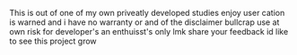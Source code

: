 This is out of one of my own priveatly developed studies enjoy user cation is warned and i have no warranty or and of the disclaimer bullcrap use at own risk for developer's an enthuisst's only lmk share your feedback id like to see this project grow

